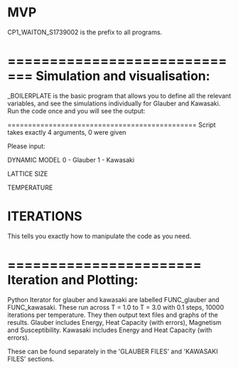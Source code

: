 # MVP

CP1_WAITON_S1739002 is the prefix to all programs.

=============================
Simulation and visualisation:
=============================

_BOILERPLATE is the basic program that allows you to define all the relevant variables, and see the simulations individually for Glauber and Kawasaki.
Run the code once and you will see the output:

==============================================
Script takes exactly 4 arguments, 0 were given

Please input:

 DYNAMIC MODEL
  0 - Glauber
  1 - Kawasaki

 LATTICE SIZE

 TEMPERATURE

 ITERATIONS
 ==============================================

 This tells you exactly how to manipulate the code as you need.

=======================
Iteration and Plotting:
=======================

Python Iterator for glauber and kawasaki are labelled FUNC_glauber and FUNC_kawasaki. These run across T = 1.0 to T = 3.0 with 0.1 steps, 10000 iterations per temperature.
They then output text files and graphs of the results.
Glauber includes Energy, Heat Capacity (with errors), Magnetism and Susceptibility.
Kawasaki includes Energy and Heat Capacity (with errors).

These can be found separately in the 'GLAUBER FILES' and 'KAWASAKI FILES' sections.
